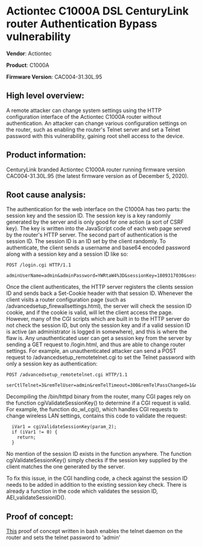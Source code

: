 # Actiontec C1000A DSL CenturyLink router Authentication Bypass vulnerability

**Vendor**: Actiontec

**Product**: C1000A

**Firmware Version**: CAC004-31.30L.95

## High level overview:
A remote attacker can change system settings using the HTTP configuration interface of the Actiontec C1000A router without authentication. An attacker can change 
various configuration settings on the router, such as enabling the router's Telnet server and set a Telnet password with this vulnerability, gaining root shell access 
to the device.

## Product information:
CenturyLink branded Actiontec C1000A router running firmware version CAC004-31.30L.95 (the latest firmware version as of December 5, 2020).

## Root cause analysis:
The authentication for the web interface on the C1000A has two parts: the session key and the session ID. The session key is a key randomly generated by the server and 
is only good for one action (a sort of CSRF key). The key is written into the JavaScript code of each web page served by the router's HTTP server. The second part of 
authentication is the session ID. The session ID is an ID set by the client randomly. To authenticate, the client sends a username and base64 encoded password along with 
a session key and a session ID like so:

```
POST /login.cgi HTTP/1.1

adminUserName=admin&adminPassword=YWRtaW4%3D&sessionKey=1809317030&sessionId=1234&nothankyou=1
```

Once the client authenticates, the HTTP server registers the clients session ID and sends back a Set-Cookie header with that session ID. Whenever the client visits a 
router configuration page (such as /advancedsetup_firewallsettings.html), the server will check the session ID cookie, and if the cookie is valid, will let the client 
access the page. However, many of the CGI scripts which are built in to the HTTP server do not check the session ID, but only the session key and if a valid session ID 
is active (an administrator is logged in somewhere), and this is where the flaw is. Any unauthenticated user can get a session key from the server by sending a GET 
request to /login.html, and thus are able to change router settings. For example, an unauthenticated attacker can send a POST request to /advancedsetup_remotetelnet.cgi 
to set the Telnet password with only a session key as authentication:

```
POST /advancedsetup_remotetelnet.cgi HTTP/1.1

serCtlTelnet=3&remTelUser=admin&remTelTimeout=300&remTelPassChanged=1&nothankyou=0&remTelPass=dXQzYlA3bWM%3D&sessionKey=559592963
```

Decompiling the /bin/httpd binary from the router, many CGI pages rely on the function cgiValidateSessionKey() to determine if a CGI request is valid. For example, the 
function do_wl_cgi(), which handles CGI requests to change wireless LAN settings, contains this code to validate the request:

```
  iVar1 = cgiValidateSessionKey(param_2);
  if (iVar1 != 0) {
    return;
  }
```

No mention of the session ID exists in the function anywhere. The function cgiValidateSessionKey() simply checks if the session key supplied by the client matches the 
one generated by the server.

To fix this issue, in the CGI handling code, a check against the session ID needs to be added in addition to the existing session key check. There is already a function 
in the code which validates the session ID, AEI_validateSessionID().

## Proof of concept:
[This](poc/auth_bypass_poc.sh) proof of concept written in bash enables the telnet daemon on the router and sets the telnet password to 'admin'
